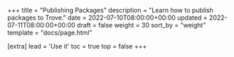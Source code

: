 +++
title = "Publishing Packages"
description = "Learn how to publish packages to Trove."
date = 2022-07-10T08:00:00+00:00
updated = 2022-07-11T08:00:00+00:00
draft = false
weight = 30
sort_by = "weight"
template = "docs/page.html"

[extra]
lead = 'Use it'
toc = true
top = false
+++